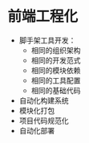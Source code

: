# 前端工程化

* 脚手架工具开发：
  * 相同的组织架构
  * 相同的开发范式
  * 相同的模块依赖
  * 相同的工具配置
  * 相同的基础代码
* 自动化构建系统
* 模块化打包
* 项目代码规范化
* 自动化部署